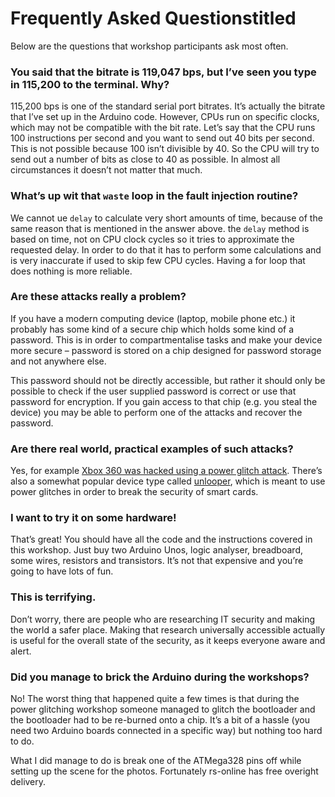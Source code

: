 # Frequently Asked Questionstitled

Below are the questions that workshop participants ask most often.

### You said that the bitrate is 119,047 bps, but I’ve seen you type in 115,200 to the terminal. Why? <a id="you-said-that-the-bitrate-is-119047-bps-but-ive-seen-you-type-in-115200-to-the-terminal-why"></a>

115,200 bps is one of the standard serial port bitrates. It’s actually the bitrate that I’ve set up in the Arduino code. However, CPUs run on specific clocks, which may not be compatible with the bit rate. Let’s say that the CPU runs 100 instructions per second and you want to send out 40 bits per second. This is not possible because 100 isn’t divisible by 40. So the CPU will try to send out a number of bits as close to 40 as possible. In almost all circumstances it doesn’t not matter that much.

### What’s up wit that `waste` loop in the fault injection routine? <a id="whats-up-wit-that-waste-loop-in-the-fault-injection-routine"></a>

We cannot ue `delay` to calculate very short amounts of time, because of the same reason that is mentioned in the answer above. the `delay` method is based on time, not on CPU clock cycles so it tries to approximate the requested delay. In order to do that it has to perform some calculations and is very inaccurate if used to skip few CPU cycles. Having a for loop that does nothing is more reliable.

### Are these attacks really a problem? <a id="are-these-attacks-really-a-problem"></a>

If you have a modern computing device \(laptop, mobile phone etc.\) it probably has some kind of a secure chip which holds some kind of a password. This is in order to compartmentalise tasks and make your device more secure – password is stored on a chip designed for password storage and not anywhere else.

This password should not be directly accessible, but rather it should only be possible to check if the user supplied password is correct or use that password for encryption. If you gain access to that chip \(e.g. you steal the device\) you may be able to perform one of the attacks and recover the password.

### Are there real world, practical examples of such attacks? <a id="are-there-real-world-practical-examples-of-such-attacks"></a>

Yes, for example [Xbox 360 was hacked using a power glitch attack](http://www.logic-sunrise.com/news-341321-the-reset-glitch-hack-a-new-exploit-on-xbox-360-en.html). There’s also a somewhat popular device type called [unlooper](https://en.wikipedia.org/wiki/Unlooper), which is meant to use power glitches in order to break the security of smart cards.

### I want to try it on some hardware! <a id="i-want-to-try-it-on-some-hardware"></a>

That’s great! You should have all the code and the instructions covered in this workshop. Just buy two Arduino Unos, logic analyser, breadboard, some wires, resistors and transistors. It’s not that expensive and you’re going to have lots of fun.

### This is terrifying. <a id="this-is-terrifying"></a>

Don’t worry, there are people who are researching IT security and making the world a safer place. Making that research universally accessible actually is useful for the overall state of the security, as it keeps everyone aware and alert.

### Did you manage to brick the Arduino during the workshops? <a id="did-you-manage-to-brick-the-arduino-during-the-workshops"></a>

No! The worst thing that happened quite a few times is that during the power glitching workshop someone managed to glitch the bootloader and the bootloader had to be re-burned onto a chip. It’s a bit of a hassle \(you need two Arduino boards connected in a specific way\) but nothing too hard to do.

What I did manage to do is break one of the ATMega328 pins off while setting up the scene for the photos. Fortunately rs-online has free overight delivery.

